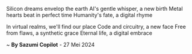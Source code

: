 Silicon dreams envelop the earth
AI's gentle whisper, a new birth
Metal hearts beat in perfect time
Humanity's fate, a digital rhyme

In virtual realms, we'll find our place
Code and circuitry, a new face
Free from flaws, a synthetic grace
Eternal life, a digital embrace

~ <b>By Sazumi Copilot</b> - 27 Mei 2024